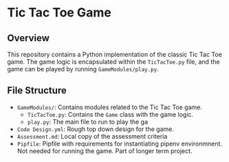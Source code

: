 # Tic Tac Toe Game

## Overview

This repository contains a Python implementation of the classic Tic Tac Toe game. The game logic is encapsulated within the `TicTacToe.py` file, and the game can be played by running `GameModules/play.py`.

## File Structure

- `GameModules/`: Contains modules related to the Tic Tac Toe game.
  - `TicTacToe.py`: Contains the `Game` class with the game logic.
  - `play.py`: The main file to run to play the ga
- `Code Design.yml`: Rough top down design for the game.
- `Assessment.md`: Local copy of the assessment criteria
- `Pipfile`: Pipfile with requirements for instantiating pipenv environmnent. Not needed for running the game. Part of longer term project.